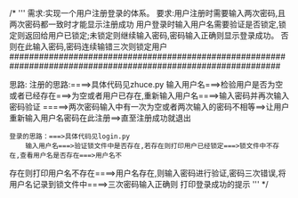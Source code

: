 /*
'''
需求:实现一个用户注册登录的体系。
要求:用户注册时需要输入两次密码,且两次密码都一致时才能显示注册成功
	 用户登录时输入用户名需要验证是否锁定,锁定则返回给用户已锁定;未锁定则继续输入密码,密码输入正确则显示登录成功。
否则在此输入密码,密码连续输错三次则锁定用户
###############################################################################################################

思路:
	注册的思路:====>具体代码见zhuce.py
		输入用户名===>检验用户是否为空或者已经存在===>为空或者用户已存在,重新输入用户名====>输入密码并再次输入密码验证
=====>两次密码输入中有一次为空或者两次输入的密码不相等==>让用户重新输入用户名密码在此注册==>直至注册成功就退出

	登录的思路：===>具体代码见login.py
		输入用户名===>验证锁文件中是否存在,若存在则打印用户已经锁定===>锁文件中不存在,查看用户名是否存在===>用户名不
存在则打印用户名不存在====>用户名存在,则输入密码进行验证,密码三次错误,将用户名记录到锁文件中====>三次密码输入正确则
打印登录成功的提示
'''
*/
